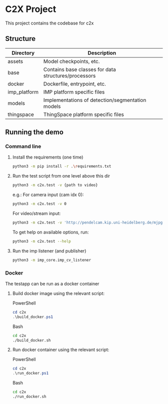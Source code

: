 # C2X Project

This project contains the codebase for c2x

## Structure
|Directory|Description|
|---|---|
|assets|Model checkpoints, etc.|
|base|Contains base classes for data structures/processors|
|docker|Dockerfile, entrypoint, etc.|
|imp_platform|IMP platform specific files|
|models|Implementations of detection/segmentation models|
|thingspace|ThingSpace platform specific files|

## Running the demo
### Command line
1. Install the requirements (one time)

    ```bash
    python3 -m pip install -r .\requirements.txt
    ```
2. Run the test script from one level above this dir

    ```bash
    python3 -m c2x.test -v {path to video}
    ```

    e.g.:
    For camera input (cam idx 0):
    ```bash
    python3 -m c2x.test -v 0
    ```
    For video/stream input:
    ```bash
    python3 -m c2x.test -v 'http://pendelcam.kip.uni-heidelberg.de/mjpg/video.mjpg
    ```

    To get help on available options, run:
    ```bash
    python3 -m c2x.test --help
    ```
    
3. Run the imp listener (and publisher)

    ```bash
    python3 -m imp_core.imp_cv_listener
    ```


### Docker
The testapp can be run as a docker container
1. Build docker image using the relevant script:

    PowerShell
    ```powershell
    cd c2x
    .\build_docker.ps1
    ```
    Bash
    ```bash
    cd c2x
    ./build_docker.sh
    ```
2. Run docker container using the relevant script:

    PowerShell
    ```powershell
    cd c2x
    .\run_docker.ps1
    ```
    Bash
    ```bash
    cd c2x
    ./run_docker.sh
    ```
